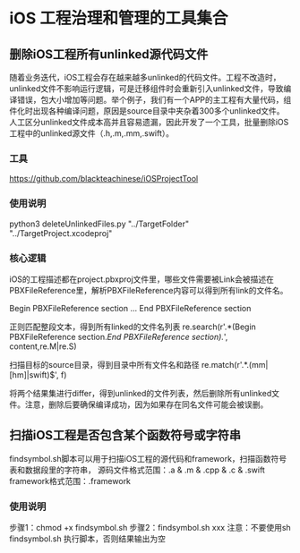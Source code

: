 # iOS 工程治理和管理的工具集合

## 删除iOS工程所有unlinked源代码文件
随着业务迭代，iOS工程会存在越来越多unlinked的代码文件。工程不改造时，unlinked文件不影响运行逻辑，可是迁移组件时会重新引入unlinked文件，导致编译错误，包大小增加等问题。举个例子，我们有一个APP的主工程有大量代码，组件化时出现各种编译问题，原因是source目录中夹杂着300多个unlinked文件。
人工区分unlinked文件成本高并且容易遗漏，因此开发了一个工具，批量删除iOS工程中的unlinked源文件（.h,.m,.mm,.swift）。

### 工具
https://github.com/blackteachinese/iOSProjectTool

### 使用说明
python3 deleteUnlinkedFiles.py "../TargetFolder" "../TargetProject.xcodeproj"

### 核心逻辑
iOS的工程描述都在project.pbxproj文件里，哪些文件需要被Link会被描述在PBXFileReference里，解析PBXFileReference内容可以得到所有link的文件名。

Begin PBXFileReference section
...
End PBXFileReference section

正则匹配整段文本，得到所有linked的文件名列表
re.search(r'.*(Begin PBXFileReference section.*End PBXFileReference section).*', content,re.M|re.S)

扫描目标的source目录，得到目录中所有文件名和路径
re.match(r'.*\.(mm|[hm]|swift)$', f)

将两个结果集进行differ，得到unlinked的文件列表，然后删除所有unlinked文件。注意，删除后要确保编译成功，因为如果存在同名文件可能会被误删。

## 扫描iOS工程是否包含某个函数符号或字符串
findsymbol.sh脚本可以用于扫描iOS工程的源代码和framework，扫描函数符号表和数据段里的字符串， 源码文件格式范围：.a & .m & .cpp & .c & .swift framework格式范围：.framework

### 使用说明
步骤1：chmod +x findsymbol.sh
步骤2：findsymbol.sh xxx 注意：不要使用sh findsymbol.sh 执行脚本，否则结果输出为空

